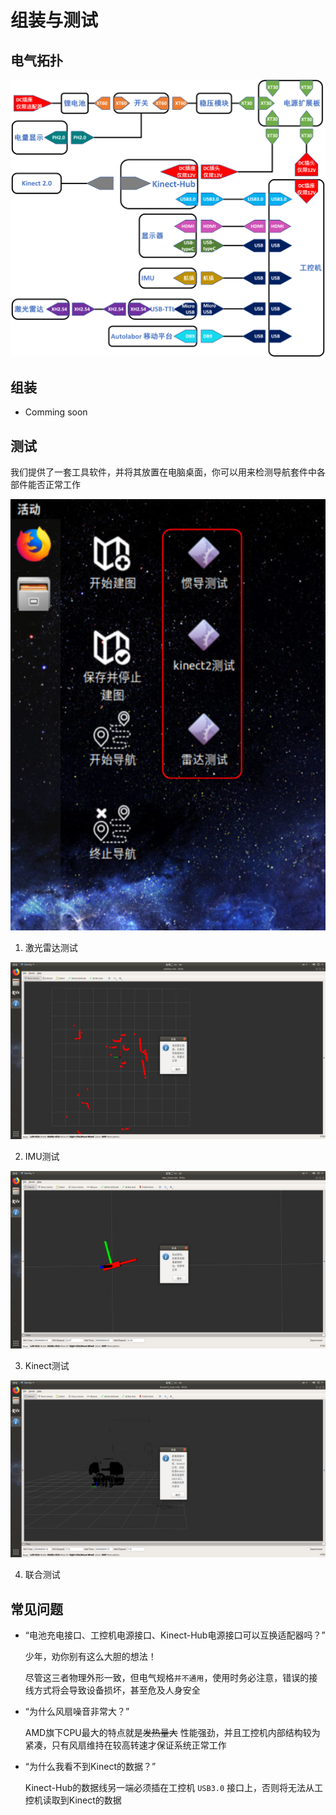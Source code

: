 # 组装与测试

## 电气拓扑

![](./imgs/autolabor_box_v1_electrical_topology.png)

## 组装

* Comming soon

## 测试

我们提供了一套工具软件，并将其放置在电脑桌面，你可以用来检测导航套件中各部件能否正常工作

![](./imgs/autolabor_os_desktop.png)

1. 激光雷达测试

![](./imgs/lidar_test.png)

2. IMU测试

![](./imgs/imu_test.png)

3. Kinect测试

![](./imgs/kinect_test.png)

4. 联合测试

## 常见问题

* “电池充电接口、工控机电源接口、Kinect-Hub电源接口可以互换适配器吗？”

    少年，劝你别有这么大胆的想法！
    
    尽管这三者物理外形一致，但电气规格`并不通用`，使用时务必注意，错误的接线方式将会导致设备损坏，甚至危及人身安全

* “为什么风扇噪音非常大？”

    AMD旗下CPU最大的特点就是~~发热量大~~ 性能强劲，并且工控机内部结构较为紧凑，只有风扇维持在较高转速才保证系统正常工作

* “为什么我看不到Kinect的数据？”

    Kinect-Hub的数据线另一端必须插在工控机 `USB3.0` 接口上，否则将无法从工控机读取到Kinect的数据